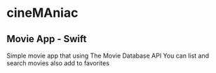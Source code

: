 # cineMAniac
## Movie App - Swift

Simple movie app that using The Movie Database API 
You can list and search movies also add to favorites 
